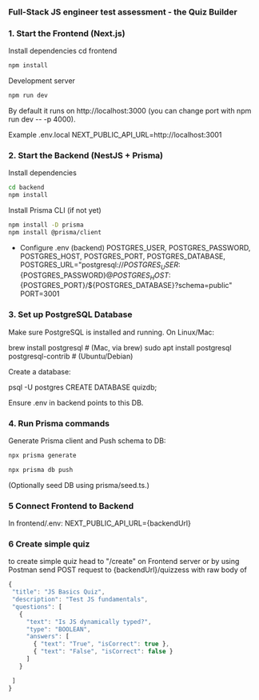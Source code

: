 ### Full-Stack JS engineer test assessment - the Quiz Builder

### 1. Start the Frontend (Next.js)

Install dependencies
cd frontend

```bash
npm install
```

Development server

```bash
npm run dev
```

By default it runs on http://localhost:3000
(you can change port with npm run dev -- -p 4000).

Example .env.local
NEXT_PUBLIC_API_URL=http://localhost:3001

### 2. Start the Backend (NestJS + Prisma)

Install dependencies

```bash
cd backend
npm install
```

Install Prisma CLI (if not yet)

```bash
npm install -D prisma
npm install @prisma/client
```

- Configure .env (backend)
  POSTGRES_USER,
  POSTGRES_PASSWORD,
  POSTGRES_HOST,
  POSTGRES_PORT,
  POSTGRES_DATABASE,
  POSTGRES_URL="postgresql://${POSTGRES_USER}:${POSTGRES_PASSWORD}@${POSTGRES_HOST}:${POSTGRES_PORT}/${POSTGRES_DATABASE}?schema=public"
  PORT=3001

### 3. Set up PostgreSQL Database

Make sure PostgreSQL is installed and running.
On Linux/Mac:

brew install postgresql # (Mac, via brew)
sudo apt install postgresql postgresql-contrib # (Ubuntu/Debian)

Create a database:

psql -U postgres
CREATE DATABASE quizdb;

Ensure .env in backend points to this DB.

### 4. Run Prisma commands

Generate Prisma client and Push schema to DB:

```bash
npx prisma generate

npx prisma db push
```

(Optionally seed DB using prisma/seed.ts.)

### 5 Connect Frontend to Backend

In frontend/.env:
NEXT_PUBLIC_API_URL={backendUrl}

### 6 Create simple quiz

to create simple quiz head to "/create" on Frontend server
or by using Postman send POST request to {backendUrl}/quizzess
with raw body of

```js
{
 "title": "JS Basics Quiz",
 "description": "Test JS fundamentals",
 "questions": [
   {
     "text": "Is JS dynamically typed?",
     "type": "BOOLEAN",
     "answers": [
       { "text": "True", "isCorrect": true },
       { "text": "False", "isCorrect": false }
     ]
   }

 ]
}
```
